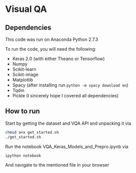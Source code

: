 # Visual QA

## Dependencies
This code was run on Anaconda Python 2.7.3

To run the code, you will need the following:
* Keras 2.0 (with either Theano or Tensorflow)
* Numpy
* Scikit-learn
* Scikit-image
* Matplotlib
* Spacy (after installing run ```python -m spacy download en```)
* Tqdm
* Pickle
(I sincerely hope I covered all dependencies)

## How to run
Start by getting the dataset and VQA API and unpacking it via
```bash
chmod a+x get_started.sh
./get_started.sh
```

Run the notebook VQA_Keras_Models_and_Prepro.ipynb via
```bash
ipython notebook
```
And navigate to the mentioned file in your browser
